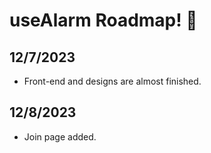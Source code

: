 # useAlarm Roadmap! 🚀

## 12/7/2023
* Front-end and designs are almost finished.

## 12/8/2023
* Join page added.
